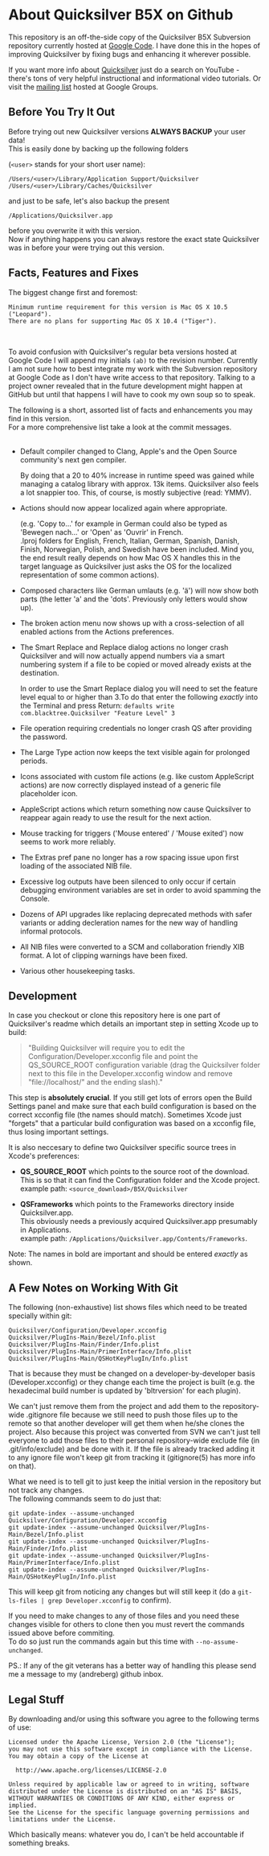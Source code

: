 About Quicksilver B5X on Github
===============================

This repository is an off-the-side copy of the Quicksilver B5X Subversion repository currently hosted at [Google Code](http://code.google.com/p/blacktree-alchemy "Quicksilver Subversion Repository").
I have done this in the hopes of improving Quicksilver by fixing bugs and enhancing it wherever possible.

If you want more info about [Quicksilver](http://en.wikipedia.org/wiki/Quicksilver_%28software%29 "Quicksilver Wikipedia article") 
just do a search on YouTube - there's tons of very helpful instructional and informational video tutorials.
Or visit the [mailing list](http://groups.google.com/group/blacktree-quicksilver "Quicksilver Google Group") hosted at Google Groups.


Before You Try It Out
---------------------
    
Before trying out new Quicksilver versions **ALWAYS BACKUP** your user data!  
This is easily done by backing up the following folders 

(`<user>` stands for your short user name):

`/Users/<user>/Library/Application Support/Quicksilver`  
`/Users/<user>/Library/Caches/Quicksilver`

and just to be safe, let's also backup the present

`/Applications/Quicksilver.app`

before you overwrite it with this version.  
Now if anything happens you can always restore the exact state Quicksilver was in before
your were trying out this version. 



Facts, Features and Fixes 
-------------------------

The biggest change first and foremost:  

    Minimum runtime requirement for this version is Mac OS X 10.5 ("Leopard"). 
    There are no plans for supporting Mac OS X 10.4 ("Tiger").

<br />

To avoid confusion with Quicksilver's regular beta versions hosted at Google Code I will append my initials `(ab)` to the revision number. Currently I am not sure how to best integrate my work with the Subversion repository at Google Code as I don't have write access to that repository. Talking to a project owner revealed that in the future development might happen at GitHub but until that happens I will have to cook my own soup so to speak. 


The following is a short, assorted list of facts and enhancements you may find in this version.   
For a more comprehensive list take a look at the commit messages.  
<br />

* Default compiler changed to Clang, Apple's and the Open Source community's next gen compiler.  

    By doing that a 20 to 40% increase in runtime speed was gained while managing a catalog library with approx. 13k items. Quicksilver also feels a lot snappier too. This, of course, is mostly subjective (read: YMMV).

* Actions should now appear localized again where appropriate.  

    (e.g. 'Copy to...' for example in German could also be typed as 'Bewegen nach...' or 'Open' as 'Ouvrir' in French.   
    .lproj folders for English, French, Italian, German, Spanish, Danish, Finish, Norwegian, Polish, and Swedish have been included. Mind you, the end result really depends on how Mac OS X handles this in the target language as Quicksilver just asks the OS for the localized representation of some common actions).

* Composed characters like German umlauts (e.g. 'ä') will now show both parts (the letter 'a' and the 'dots'. Previously only letters would show up).

* The broken action menu now shows up with a cross-selection of all enabled actions from the Actions preferences. 

* The Smart Replace and Replace dialog actions no longer crash Quicksilver and will now actually append numbers via a smart numbering system if a file to be copied or moved already exists at the destination.  

    In order to use the Smart Replace dialog you will need to set the feature level equal to or higher than 3.To do that enter the following _exactly_ into the Terminal and press Return:  `defaults write com.blacktree.Quicksilver "Feature Level" 3`

* File operation requiring credentials no longer crash QS after providing the password. 

* The Large Type action now keeps the text visible again for prolonged periods.

* Icons associated with custom file actions (e.g. like custom AppleScript actions) are now correctly displayed instead of a generic file placeholder icon.

* AppleScript actions which return something now cause Quicksilver to reappear again ready to use the result for the next action.

* Mouse tracking for triggers ('Mouse entered' / 'Mouse exited')  now seems to work more reliably. 

* The Extras pref pane no longer has a row spacing issue upon first loading of the associated NIB file.

* Excessive log outputs have been silenced to only occur if certain debugging environment variables are set in order to avoid spamming the Console.

* Dozens of API upgrades like replacing deprecated methods with safer variants or adding decleration names for the new way of handling informal protocols.

* All NIB files were converted to a SCM and collaboration friendly XIB format. A lot of clipping warnings have been fixed.

* Various other housekeeping tasks.


Development
-----------

In case you checkout or clone this repository here is one part of Quicksilver's readme which details an important step in setting Xcode up to build:

>"Building Quicksilver will require you to edit the Configuration/Developer.xcconfig file and point the QS\_SOURCE\_ROOT configuration variable (drag the Quicksilver folder next to this file in the Developer.xcconfig window and remove "file://localhost/" and the ending slash)."

This step is **absolutely crucial**. If you still get lots of errors open the Build Settings panel and make sure that each build configuration is based on the correct xcconfig file (the names should match). Sometimes Xcode just "forgets" that a particular build configuration was based on a xcconfig file, thus losing important settings. 

It is also neccesary to define two Quicksilver specific source trees in Xcode's preferences:

* **QS\_SOURCE\_ROOT** which points to the source root of the download.  
This is so that it can find the Configuration folder and the Xcode project.  
example path: `<source_download>/B5X/Quicksilver`
  

* **QSFrameworks** which points to the Frameworks directory inside Quicksilver.app.  
This obviously needs a previously acquired Quicksilver.app presumably in Applications.  
example path: `/Applications/Quicksilver.app/Contents/Frameworks`. 

Note: The names in bold are important and should be entered *exactly* as shown.


A Few Notes on Working With Git
-------------------------------

The following (non-exhaustive) list shows files which need to be treated specially within git:

`Quicksilver/Configuration/Developer.xcconfig`  
`Quicksilver/PlugIns-Main/Bezel/Info.plist`  
`Quicksilver/PlugIns-Main/Finder/Info.plist`  
`Quicksilver/PlugIns-Main/PrimerInterface/Info.plist`  
`Quicksilver/PlugIns-Main/QSHotKeyPlugIn/Info.plist`  

That is because they must be changed on a developer-by-developer basis (Developer.xcconfig) or they change each time the project is built (e.g. the hexadecimal build number is updated by 'bltrversion' for each plugin).

We can't just remove them from the project and add them to the repository-wide .gitignore file because we still need to push those files up to the remote so that another developer will get them when he/she clones the project. 
Also because this project was converted from SVN we can't just tell everyone to add those files to their personal repository-wide exclude file (in .git/info/exclude) and be done with it. If the file is already tracked adding it to any ignore file won't keep git from tracking it (gitignore(5) has more info on that).

What we need is to tell git to just keep the initial version in the repository but not track any changes.  
The following commands seem to do just that:

`git update-index --assume-unchanged Quicksilver/Configuration/Developer.xcconfig`  
`git update-index --assume-unchanged Quicksilver/PlugIns-Main/Bezel/Info.plist`  
`git update-index --assume-unchanged Quicksilver/PlugIns-Main/Finder/Info.plist`  
`git update-index --assume-unchanged Quicksilver/PlugIns-Main/PrimerInterface/Info.plist`  
`git update-index --assume-unchanged Quicksilver/PlugIns-Main/QSHotKeyPlugIn/Info.plist`  

This will keep git from noticing any changes but will still keep it (do a `git-ls-files | grep Developer.xcconfig` to confirm).

If you need to make changes to any of those files and you need these changes visible for others to clone then you must revert the commands issued above before commiting.  
To do so just run the commands again but this time with `--no-assume-unchanged`.

PS.: If any of the git veterans has a better way of handling this please send me a message to my (andreberg) github inbox.


Legal Stuff 
-----------

By downloading and/or using this software you agree to the following terms of use:

    Licensed under the Apache License, Version 2.0 (the "License");
    you may not use this software except in compliance with the License.
    You may obtain a copy of the License at
    
      http://www.apache.org/licenses/LICENSE-2.0
    
    Unless required by applicable law or agreed to in writing, software
    distributed under the License is distributed on an "AS IS" BASIS,
    WITHOUT WARRANTIES OR CONDITIONS OF ANY KIND, either express or implied.
    See the License for the specific language governing permissions and
    limitations under the License.


Which basically means: whatever you do, I can't be held accountable if something breaks.  

